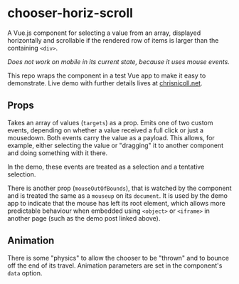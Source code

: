 # chooser-horiz-scroll

A Vue.js component for selecting a value from an array, displayed horizontally and scrollable if the rendered row of items is larger than the containing `<div>`.

*Does not work on mobile in its current state, because it uses mouse events.*

This repo wraps the component in a test Vue app to make it easy to demonstrate. Live demo with further details lives at [chrisnicoll.net](http://chrisnicoll.net/web-stuff/vue-misc/vue-horizontal-chooser-component/).

## Props

Takes an array of values (`targets`) as a prop. Emits one of two custom events, depending on whether a value received a full click or just a mousedown. Both events carry the value as a payload. This allows, for example, either selecting the value or "dragging" it to another component and doing something with it there.

In the demo, these events are treated as a selection and a tentative selection.

There is another prop (`mouseOutOfBounds`), that is watched by the component and is treated the same as a `mouseup` on its `document`. It is used by the demo app to indicate that the mouse has left its root element, which allows more predictable behaviour when embedded using `<object>` or `<iframe>` in another page (such as the demo post linked above).

## Animation

There is some "physics" to allow the chooser to be "thrown" and to bounce off the end of its travel. Animation parameters are set in the component's `data` option.
